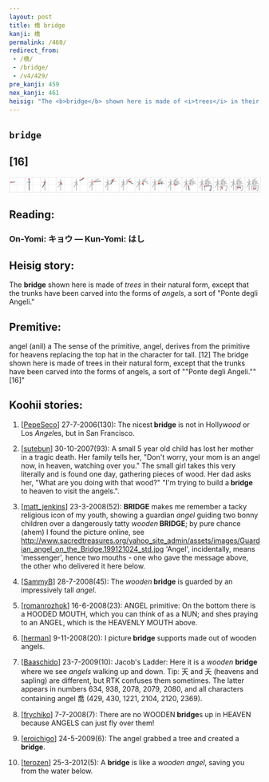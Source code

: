 ```yaml
---
layout: post
title: 橋 bridge
kanji: 橋
permalink: /460/
redirect_from:
 - /橋/
 - /bridge/
 - /v4/429/
pre_kanji: 459
nex_kanji: 461
heisig: "The <b>bridge</b> shown here is made of <i>trees</i> in their natural form, except that the trunks have been carved into the forms of <i>angels</i>, a sort of &quot;Ponte degli Angeli.&quot; angel (anil) a The sense of the primitive, angel, derives from the primitive for heavens replacing the top hat in the character for tall. [12] The bridge shown here is made of trees in their natural form, except that the trunks have been carved into the forms of angels, a sort of ""Ponte degli Angeli."" [16]""
---
```


## `bridge`

## [16]

<div class="stroke"><img src="../images/E6A98B.png" /></div>

## Reading:

### On-Yomi: キョウ &mdash; Kun-Yomi: はし

## Heisig story:

The <b>bridge</b> shown here is made of <i>trees</i> in their natural form, except that the trunks have been carved into the forms of <i>angels</i>, a sort of &quot;Ponte degli Angeli.&quot;

## Premitive:

angel (anil) a The sense of the primitive, angel, derives from the primitive for heavens replacing the top hat in the character for tall. [12] The bridge shown here is made of trees in their natural form, except that the trunks have been carved into the forms of angels, a sort of ""Ponte degli Angeli."" [16]"

## Koohii stories:

1) [<a href="http://kanji.koohii.com/profile/PepeSeco">PepeSeco</a>] 27-7-2006(130): The nicest<strong> bridge</strong> is not in Holly<em>wood</em> or Los <em>Angel</em>es, but in San Francisco.

2) [<a href="http://kanji.koohii.com/profile/sutebun">sutebun</a>] 30-10-2007(93): A small 5 year old child has lost her mother in a tragic death. Her family tells her, &quot;Don&#039;t worry, your mom is an angel now, in heaven, watching over you.&quot; The small girl takes this very literally and is found one day, gathering pieces of wood. Her dad asks her, &quot;What are you doing with that wood?&quot; &quot;I&#039;m trying to build a<strong> bridge</strong> to heaven to visit the angels.&quot;.

3) [<a href="http://kanji.koohii.com/profile/matt_jenkins">matt_jenkins</a>] 23-3-2008(52): <strong>BRIDGE</strong> makes me remember a tacky religious icon of my youth, showing a guardian <em>angel</em> guiding two bonny children over a dangerously tatty <em>wooden</em><strong> BRIDGE</strong>; by pure chance (ahem) I found the picture online, see <a href="http://www.sacredtreasures.org/yahoo_site_admin/assets/images/Guardian_angel_on_the_Bridge.199121024_std.jpg">http://www.sacredtreasures.org/yahoo_site_admin/assets/images/Guardian_angel_on_the_Bridge.199121024_std.jpg</a> &#039;Angel&#039;, incidentally, means &#039;messenger&#039;, hence two mouths - one who gave the message above, the other who delivered it here below.

4) [<a href="http://kanji.koohii.com/profile/SammyB">SammyB</a>] 28-7-2008(45): The <em>wooden</em><strong> bridge</strong> is guarded by an impressively tall <em>angel</em>.

5) [<a href="http://kanji.koohii.com/profile/romanrozhok">romanrozhok</a>] 16-6-2008(23): ANGEL primitive: On the bottom there is a HOODED MOUTH, which you can think of as a NUN; and shes praying to an ANGEL, which is the HEAVENLY MOUTH above.

6) [<a href="http://kanji.koohii.com/profile/herman">herman</a>] 9-11-2008(20): I picture<strong> bridge</strong> supports made out of wooden angels.

7) [<a href="http://kanji.koohii.com/profile/Baaschido">Baaschido</a>] 23-7-2009(10): Jacob&#039;s Ladder: Here it is a <em>wooden</em> <strong>bridge</strong> where we see <em>angels</em> walking up and down. Tip: 天 and 夭 (heavens and sapling) are different, but RTK confuses them sometimes. The latter appears in numbers 634, 938, 2078, 2079, 2080, and all characters containing angel 喬 (429, 430, 1221, 2104, 2120, 2369).

8) [<a href="http://kanji.koohii.com/profile/frychiko">frychiko</a>] 7-7-2008(7): There are no WOODEN<strong> bridge</strong>s up in HEAVEN because ANGELS can just fly over them!

9) [<a href="http://kanji.koohii.com/profile/eroichigo">eroichigo</a>] 24-5-2009(6): The angel grabbed a tree and created a<strong> bridge</strong>.

10) [<a href="http://kanji.koohii.com/profile/terozen">terozen</a>] 25-3-2012(5): A <strong>bridge</strong> is like a <em>wooden</em> <em>angel</em>, saving you from the water below.
